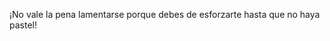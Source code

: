 ¡No vale la pena lamentarse porque debes de esforzarte hasta que no haya pastel!

<!---
- 👋 Hi, I’m @Gil987654321
- 👀 I’m interested in ...
- 🌱 I’m currently learning ...
- 💞️ I’m looking to collaborate on ...
- 📫 How to reach me ...

Hello, I am José Gilberto Guzmán Gutiérrez and this is my student account. 

If you're interested on access to my main account, please click the following link:
https://github.com/Gilberto-Guzman

Gil987654321/Gil987654321 is a ✨ special ✨ repository because its `README.md` (this file) appears on your GitHub profile.
You can click the Preview link to take a look at your changes.
--->
